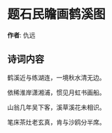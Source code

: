 # 题石民瞻画鹤溪图

**作者**: 仇远

## 诗词内容

鹤溪近与练湖连，一境秋水清无边。

依稀淮岸潇湘浦，惯见月虹书画船。

山翁几年吴下客，溪草溪花未相识。

笔床茶灶老玄真，肯与沙鸥分半席。

